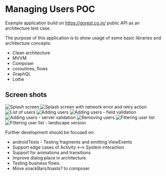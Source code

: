 
# Managing Users POC
Example application build on https://gorest.co.in/ public API as an architecture test case.

The purpose of this application is to show usage of some basic libraries and architecture concepts:
* Clean architecture
* MVVM
* Composer
* coroutines, flows
* GraphQL
* Lottie

## Screen shots
![Splash screen](/screens/screen1.png)
![Splash screen with network error and retry action](/screens/screen1_error.png)
![List of users](/screens/screen2.png)
![Adding users](/screens/screen3.png)
![Adding users - field validation](screens/screen4.png)
![Adding users - server validation](screens/screen5.png)
![Removing users](screens/screen6.png)
![Filtering user list](screens/screen7.png)
![Filtering user list - landscape version](screens/screen8.png)

Further development should be focused on:
* androidTests - Testing fragments and emitting ViewEvents
* Support edge cases of Activity <--> System interaction
* Support for animations and transitions
* Improve dialog place in architecture. 
* Testing business flows. 
* Move snackBars/toasts? to composer.


